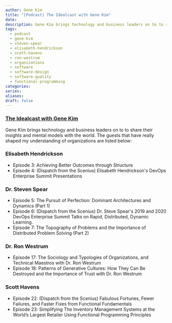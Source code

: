 ```yaml
---
author: Gene Kim
title: "[Podcast] The Idealcast with Gene Kim"
date: 
description: Gene Kim brings technology and business leaders on to to share their insights.
tags:
  - podcast
  - gene-kim
  - steven-spear
  - elisabeth-hendrickson
  - scott-havens
  - ron-westrum
  - organizations
  - software
  - software-design
  - software-quality
  - functional-programming
categories: 
series: 
aliases: 
draft: false
---
```

### [The Idealcast with Gene Kim](https://itrevolution.com/podcast/)
Gene Kim brings technology and business leaders on to to share their insights and mental models with the world. The guests that have really shaped my understanding of organizations are listed below:
### Elisabeth Hendrickson
- Episode 3: Achieving Better Outcomes through Structure
- Episode 4: (Dispatch from the Scenius) Elisabeth Hendrickson's DevOps Enterprise Summit Presentations
### Dr. Steven Spear
- Episode 5: The Pursuit of Perfection: Dominant Architectures and Dynamics (Part 1)
- Episode 6: (Dispatch from the Scenius) Dr. Steve Spear's 2019 and 2020 DevOps Enterprise Summit Talks on Rapid, Distributed, Dynamic Learning.
- Episode 7: The Topography of Problems and the Importance of Distributed Problem Solving (Part 2)
### Dr. Ron Westrum
- Episode 17: The Sociology and Typologies of Organizations, and Technical Maestros with Dr. Ron Westrum
- Episode 18: Patterns of Generative Cultures: How They Can Be Destroyed and the Importance of Trust with Dr. Ron Westrum
### Scott Havens
- Episode 22: (Dispatch from the Scenius) Fabulous Fortunes, Fewer Failures, and Faster Fixes from Functional Fundamentals
- Episode 23: Simplifying The Inventory Management Systems at the World’s Largest Retailer Using Functional Programming Principles

